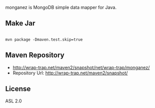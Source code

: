 monganez is MongoDB simple data mapper for Java.

## Make Jar
<pre><code>
mvn package -Dmaven.test.skip=true
</code></pre>

## Maven Repository
- http://wrap-trap.net/maven2/snapshot/net/wrap-trap/monganez/
- Repository Url: http://wrap-trap.net/maven2/snapshot/

## License

ASL 2.0
